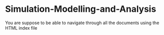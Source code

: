 # Simulation-Modelling-and-Analysis
You are suppose to be able to navigate through all the documents using the HTML index file
